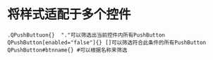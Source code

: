 # 将样式适配于多个控件
    .QPushButtuon{}  "."可以筛选出当前控件内所有PushButton
    QPushButton[enabled="false"]{} []可以筛选符合此条件的所有PushButton
    QPushButton#btnname{} #可以根据名称来筛选